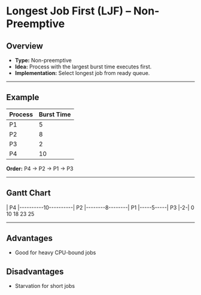 
# Longest Job First (LJF) – Non-Preemptive

## Overview
- **Type:** Non-preemptive  
- **Idea:** Process with the largest burst time executes first.  
- **Implementation:** Select longest job from ready queue.

---

## Example

| Process | Burst Time |
|---------|-----------|
| P1      | 5         |
| P2      | 8         |
| P3      | 2         |
| P4      | 10        |

**Order:** P4 → P2 → P1 → P3

---

## Gantt Chart

| P4 |----------10----------| P2 |--------8--------| P1 |-----5-----| P3 |-2-|
0 10 18 23 25

---

## Advantages
- Good for heavy CPU-bound jobs

## Disadvantages
- Starvation for short jobs
